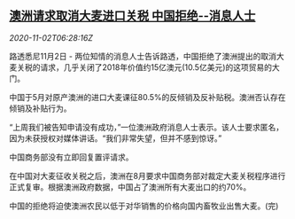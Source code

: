 <!--1604300045000-->
[澳洲请求取消大麦进口关税 中国拒绝--消息人士](https://cn.reuters.com/article/china-australia-barley-trade-sources-110-idCNKBS27I0HB)
------

<div><i>2020-11-02T06:28:16Z</i></div><p>路透悉尼11月2日 - 两位知情的消息人士告诉路透，中国拒绝了澳洲提出的取消大麦关税的请求，几乎关闭了2018年价值约15亿澳元(10.5亿美元)的这项贸易的大门。</p><p>中国于5月对原产澳洲的进口大麦课征80.5%的反倾销及反补贴税。澳洲否认存在倾销及补贴行为。</p><p>“上周我们被告知申请没有成功，”一位澳洲政府消息人士表示。该人士要求匿名，因为未获授权对媒体讲话。“我们非常失望，但并不感到惊讶。”</p><p>中国商务部没有立即回复置评请求。</p><p>在中国对大麦征收关税之后，澳洲在8月要求中国商务部对裁定大麦关税程序进行正式复审。根据澳洲政府数据，中国占了澳洲所有大麦出口的约70%。</p><p>中国的拒绝将迫使澳洲农民以低于对华销售的价格向国内畜牧业出售大麦。(完)</p>
